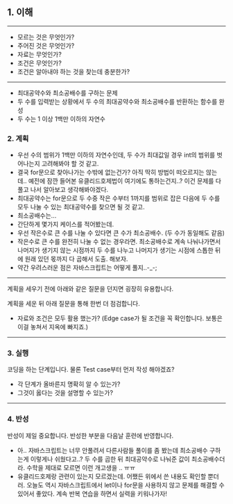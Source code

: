 ## 1. 이해

---
- 모르는 것은 무엇인가?
- 주어진 것은 무엇인가?
- 자료는 무엇인가?
- 조건은 무엇인가?
- 조건은 알아내야 하는 것을 찾는데 충분한가?
---
- 최대공약수와 최소공배수를 구하는 문제
- 두 수를 입력받는 상황에서 두 수의 최대공약수와 최소공배수를 반환하는 함수를 완성
- 두 수는 1 이상 1백만 이하의 자연수

### 2. 계획
- 우선 수의 범위가 1백만 이하의 자연수인데, 두 수가 최대값일 경우 int의 범위를 벗어나는지 고려해봐야 할 것 같고.
- 결국 for문으로 찾아나가는 수밖에 없는건가? 아직 딱히 방법이 떠오르지는 않는데.. 예전에 잠깐 들어본 유클리드호제법이 여기에도 통하는건지..? 이건 문제를 다 풀고 나서 알아보고 생각해봐야겠다.
- 최대공약수는 for문으로 두 수중 작은 수부터 1까지를 범위로 잡은 다음에 두 수를 모두 나눌 수 있는 최대공약수를 찾으면 될 것 같고.
- 최소공배수는...
- 간단하게 몇가지 케이스를 적어봤는데.
- 우선 작은수로 큰 수를 나눌 수 있다면 큰 수가 최소공배수. (두 수가 동일해도 같음)
- 작은수로 큰 수를 완전히 나눌 수 없는 경우라면. 최소공배수로 계속 나눠나가면서 나머지가 생기지 않는 시점까지 두 수를 나누고 나머지가 생기는 시점에 스톱한 뒤에 원래 있던 몫까지 다 곱해서 도출. 해보자.
- 약간 우려스러운 점은 자바스크립트는 어떻게 풀지..-_-;

---
계획을 세우기 전에 아래와 같은 질문을 던지면 굉장히 유용합니다.

계획을 세운 뒤 아래 질문을 통해 한번 더 점검합니다.

- 자료와 조건은 모두 활용 했는가? (Edge case가 될 조건을 꼭 확인합니다. 보통은 이걸 놓쳐서 지옥에 빠지죠.)
---

### 3. 실행

코딩을 하는 단계입니다. 물론 Test case부터 먼저 작성 해야겠죠?

- 각 단계가 올바른지 명확히 알 수 있는가?
- 그것이 옳다는 것을 설명할 수 있는가?

---

### 4. 반성

반성이 제일 중요합니다. 반성한 부분을 다음날 훈련에 반영합니다.
- 아.. 자바스크립트는 너무 안풀려서 다른사람들 풀이를 좀 봤는데 최소공배수 구하는게 이렇게나 쉬웠다고..? 두 수를 곱한 뒤 최대공약수로 나눠준 값이 최소공배수더라. 수학을 제대로 모르면 이런 개고생을 .. ㅠㅠ
- 유클리드호제랑 관련이 있는지 모르겠는데. 어쨌든 위에서 쓴 내용도 확인할 뿐더러. 오늘도 역시 자바스크립트에서 let이나 for문을 사용하지 않고 문제를 해결할 수 있어서 좋았다. 계속 반복 연습을 하면서 실력을 키워나가자!
